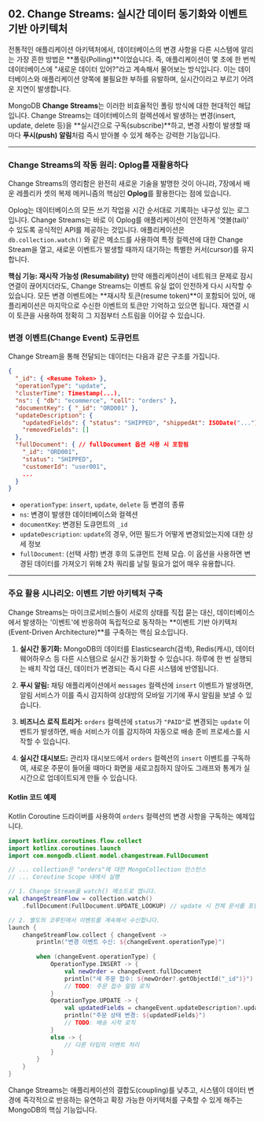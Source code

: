 ## 02\. Change Streams: 실시간 데이터 동기화와 이벤트 기반 아키텍처

전통적인 애플리케이션 아키텍처에서, 데이터베이스의 변경 사항을 다른 시스템에 알리는 가장 흔한 방법은 \*\*폴링(Polling)\*\*이었습니다. 즉, 애플리케이션이 몇 초에 한 번씩 데이터베이스에 "새로운 데이터 있어?"라고 계속해서 물어보는 방식입니다. 이는 데이터베이스와 애플리케이션 양쪽에 불필요한 부하를 유발하며, 실시간이라고 부르기 어려운 지연이 발생합니다.

MongoDB **Change Streams**는 이러한 비효율적인 폴링 방식에 대한 현대적인 해답입니다. Change Streams는 데이터베이스의 컬렉션에서 발생하는 변경(insert, update, delete 등)을 \*\*실시간으로 구독(subscribe)\*\*하고, 변경 사항이 발생할 때마다 **푸시(push) 알림**처럼 즉시 받아볼 수 있게 해주는 강력한 기능입니다.

-----

### Change Streams의 작동 원리: Oplog를 재활용하다

Change Streams의 영리함은 완전히 새로운 기술을 발명한 것이 아니라, 7장에서 배운 레플리카 셋의 복제 메커니즘의 핵심인 **Oplog**를 활용한다는 점에 있습니다.

Oplog는 데이터베이스의 모든 쓰기 작업을 시간 순서대로 기록하는 내구성 있는 로그입니다. Change Streams는 바로 이 Oplog를 애플리케이션이 안전하게 '엿볼(tail)' 수 있도록 공식적인 API를 제공하는 것입니다. 애플리케이션은 `db.collection.watch()` 와 같은 메소드를 사용하여 특정 컬렉션에 대한 Change Stream을 열고, 새로운 이벤트가 발생할 때까지 대기하는 특별한 커서(cursor)를 유지합니다.

**핵심 기능: 재시작 가능성 (Resumability)**
만약 애플리케이션이 네트워크 문제로 잠시 연결이 끊어지더라도, Change Streams는 이벤트 유실 없이 안전하게 다시 시작할 수 있습니다. 모든 변경 이벤트에는 \*\*재시작 토큰(resume token)\*\*이 포함되어 있어, 애플리케이션은 마지막으로 수신한 이벤트의 토큰만 기억하고 있으면 됩니다. 재연결 시 이 토큰을 사용하여 정확히 그 지점부터 스트림을 이어갈 수 있습니다.

### 변경 이벤트(Change Event) 도큐먼트

Change Stream을 통해 전달되는 데이터는 다음과 같은 구조를 가집니다.

```json
{
  "_id": { <Resume Token> },
  "operationType": "update",
  "clusterTime": Timestamp(...),
  "ns": { "db": "ecommerce", "coll": "orders" },
  "documentKey": { "_id": "ORD001" },
  "updateDescription": {
    "updatedFields": { "status": "SHIPPED", "shippedAt": ISODate("...") },
    "removedFields": []
  },
  "fullDocument": { // fullDocument 옵션 사용 시 포함됨
    "_id": "ORD001",
    "status": "SHIPPED",
    "customerId": "user001",
    ...
  }
}
```

  * `operationType`: `insert`, `update`, `delete` 등 변경의 종류
  * `ns`: 변경이 발생한 데이터베이스와 컬렉션
  * `documentKey`: 변경된 도큐먼트의 `_id`
  * `updateDescription`: `update`의 경우, 어떤 필드가 어떻게 변경되었는지에 대한 상세 정보
  * `fullDocument`: (선택 사항) 변경 후의 도큐먼트 전체 모습. 이 옵션을 사용하면 변경된 데이터를 가져오기 위해 2차 쿼리를 날릴 필요가 없어 매우 유용합니다.

-----

### 주요 활용 시나리오: 이벤트 기반 아키텍처 구축

Change Streams는 마이크로서비스들이 서로의 상태를 직접 묻는 대신, 데이터베이스에서 발생하는 '이벤트'에 반응하여 독립적으로 동작하는 \*\*이벤트 기반 아키텍처(Event-Driven Architecture)\*\*를 구축하는 핵심 요소입니다.

1.  **실시간 동기화:** MongoDB의 데이터를 Elasticsearch(검색), Redis(캐시), 데이터 웨어하우스 등 다른 시스템으로 실시간 동기화할 수 있습니다. 하루에 한 번 실행되는 배치 작업 대신, 데이터가 변경되는 즉시 다른 시스템에 반영됩니다.

2.  **푸시 알림:** 채팅 애플리케이션에서 `messages` 컬렉션에 `insert` 이벤트가 발생하면, 알림 서비스가 이를 즉시 감지하여 상대방의 모바일 기기에 푸시 알림을 보낼 수 있습니다.

3.  **비즈니스 로직 트리거:** `orders` 컬렉션에 `status`가 `"PAID"`로 변경되는 `update` 이벤트가 발생하면, 배송 서비스가 이를 감지하여 자동으로 배송 준비 프로세스를 시작할 수 있습니다.

4.  **실시간 대시보드:** 관리자 대시보드에서 `orders` 컬렉션의 `insert` 이벤트를 구독하여, 새로운 주문이 들어올 때마다 화면을 새로고침하지 않아도 그래프와 통계가 실시간으로 업데이트되게 만들 수 있습니다.

#### Kotlin 코드 예제

Kotlin Coroutine 드라이버를 사용하여 `orders` 컬렉션의 변경 사항을 구독하는 예제입니다.

```kotlin
import kotlinx.coroutines.flow.collect
import kotlinx.coroutines.launch
import com.mongodb.client.model.changestream.FullDocument

// ... collection은 "orders"에 대한 MongoCollection 인스턴스
// ... Coroutine Scope 내에서 실행

// 1. Change Stream을 watch() 메소드로 엽니다.
val changeStreamFlow = collection.watch()
    .fullDocument(FullDocument.UPDATE_LOOKUP) // update 시 전체 문서를 포함시킵니다.

// 2. 별도의 코루틴에서 이벤트를 계속해서 수신합니다.
launch {
    changeStreamFlow.collect { changeEvent ->
        println("변경 이벤트 수신: ${changeEvent.operationType}")
        
        when (changeEvent.operationType) {
            OperationType.INSERT -> {
                val newOrder = changeEvent.fullDocument
                println("새 주문 접수: ${newOrder?.getObjectId("_id")}")
                // TODO: 주문 접수 알림 로직
            }
            OperationType.UPDATE -> {
                val updatedFields = changeEvent.updateDescription?.updatedFields
                println("주문 상태 변경: ${updatedFields}")
                // TODO: 배송 시작 로직
            }
            else -> {
                // 다른 타입의 이벤트 처리
            }
        }
    }
}
```

Change Streams는 애플리케이션의 결합도(coupling)를 낮추고, 시스템이 데이터 변경에 즉각적으로 반응하는 유연하고 확장 가능한 아키텍처를 구축할 수 있게 해주는 MongoDB의 핵심 기능입니다.